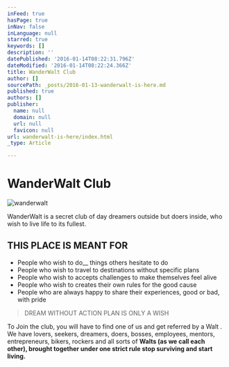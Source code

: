 ```yaml
---
inFeed: true
hasPage: true
inNav: false
inLanguage: null
starred: true
keywords: []
description: ''
datePublished: '2016-01-14T08:22:31.796Z'
dateModified: '2016-01-14T08:22:24.366Z'
title: WanderWalt Club
author: []
sourcePath: _posts/2016-01-13-wanderwalt-is-here.md
published: true
authors: []
publisher:
  name: null
  domain: null
  url: null
  favicon: null
url: wanderwalt-is-here/index.html
_type: Article

---
```

# WanderWalt Club
![wanderwalt](https://the-grid-user-content.s3-us-west-2.amazonaws.com/a2055b7c-34d1-44a8-8cfb-6c923eb91927.jpg)

WanderWalt is a secret club of day dreamers outside but doers inside, who wish to live life to its fullest.

## THIS PLACE IS MEANT FOR 

* People who wish to do__ things others hesitate to do
* People who wish to travel to destinations without specific plans
* People who wish to accepts challenges to make themselves feel alive
* People who wish to creates their own rules for the good cause
* People who are always happy to share their experiences, good or bad, with pride

> DREAM WITHOUT ACTION PLAN IS ONLY A WISH 

To Join the club, you will have to find one of us and get referred  by a Walt . We have lovers, seekers, dreamers, doers, bosses, employees, mentors, entrepreneurs, bikers, rockers and all sorts of **Walt****s **(as we call each other), brought together under one strict rule **stop surviving and start living****.******